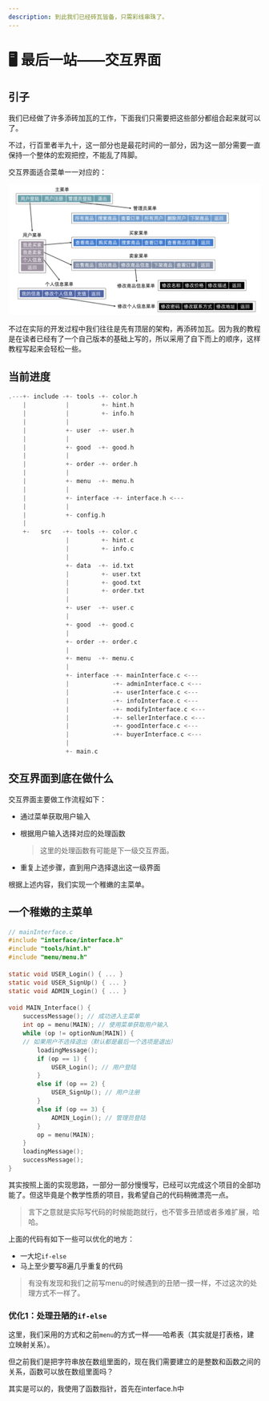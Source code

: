 ```yaml
---
description: 到此我们已经砖瓦皆备，只需彩线串珠了。
---
```


# 🖥 最后一站——交互界面

## 引子

我们已经做了许多添砖加瓦的工作，下面我们只需要把这些部分都组合起来就可以了。

不过，行百里者半九十，这一部分也是最花时间的一部分，因为这一部分需要一直保持一个整体的宏观把控，不能乱了阵脚。

交互界面适合菜单一一对应的：

![交互界面结构示意图](.gitbook/assets/pic05.png)

不过在实际的开发过程中我们往往是先有顶层的架构，再添砖加瓦。因为我的教程是在读者已经有了一个自己版本的基础上写的，所以采用了自下而上的顺序，这样教程写起来会轻松一些。

## 当前进度

```c
.---+- include -+- tools -+- color.h
    |           |         +- hint.h
    |           |         +- info.h
    |           | 
    |           +- user  -+- user.h
    |           |
    |           +- good  -+- good.h
    |           |
    |           +- order -+- order.h
    |           |
    |           +- menu  -+- menu.h
    |           |
    |           +- interface -+- interface.h <---
    |           |
    |           +- config.h
    |
    +-   src   -+- tools -+- color.c
                |         +- hint.c
                |         +- info.c 
                |
                +- data  -+- id.txt
                |         +- user.txt
                |         +- good.txt 
                |         +- order.txt
                |
                +- user  -+- user.c 
                |
                +- good  -+- good.c
                |
                +- order -+- order.c
                |
                +- menu  -+- menu.c
                |
                +- interface -+- mainInterface.c <---
                |            -+- adminInterface.c <---
                |            -+- userInterface.c <---
                |            -+- infoInterface.c <---
                |            -+- modifyInterface.c <---
                |            -+- sellerInterface.c <---
                |            -+- goodInterface.c <---
                |            -+- buyerInterface.c <---
                |
                +- main.c
```

## 交互界面到底在做什么

交互界面主要做工作流程如下：

* 通过菜单获取用户输入
*   根据用户输入选择对应的处理函数

    > 这里的处理函数有可能是下一级交互界面。
* 重复上述步骤，直到用户选择退出这一级界面

根据上述内容，我们实现一个稚嫩的主菜单。

## 一个稚嫩的主菜单

```c
// mainInterface.c
#include "interface/interface.h"
#include "tools/hint.h"
#include "menu/menu.h"

static void USER_Login() { ... }
static void USER_SignUp() { ... }
static void ADMIN_Login() { ... }

void MAIN_Interface() {
    successMessage(); // 成功进入主菜单
    int op = menu(MAIN); // 使用菜单获取用户输入
    while (op != optionNum[MAIN]) {
    // 如果用户不选择退出（默认都是最后一个选项是退出）
        loadingMessage();
        if (op == 1) {
            USER_Login(); // 用户登陆
        }
        else if (op == 2) {
            USER_SignUp(); // 用户注册
        }
        else if (op == 3) {
            ADMIN_Login(); // 管理员登陆
        }
        op = menu(MAIN); 
    } 
    loadingMessage(); 
    successMessage();
}
```

其实按照上面的实现思路，一部分一部分慢慢写，已经可以完成这个项目的全部功能了。但这毕竟是个教学性质的项目，我希望自己的代码稍微漂亮一点。

> 言下之意就是实际写代码的时候能跑就行，也不管多丑陋或者多难扩展，哈哈。

上面的代码有如下一些可以优化的地方：

* 一大坨`if-else`
* 马上至少要写8遍几乎重复的代码

> 有没有发现和我们之前写menu的时候遇到的丑陋一摸一样，不过这次的处理方式不一样了。

### 优化1：处理丑陋的`if-else`

这里，我们采用的方式和之前`menu`的方式一样——哈希表（其实就是打表格，建立映射关系）。

但之前我们是把字符串放在数组里面的，现在我们需要建立的是整数和函数之间的关系，函数可以放在数组里面吗？

其实是可以的，我使用了函数指针，首先在interface.h中

